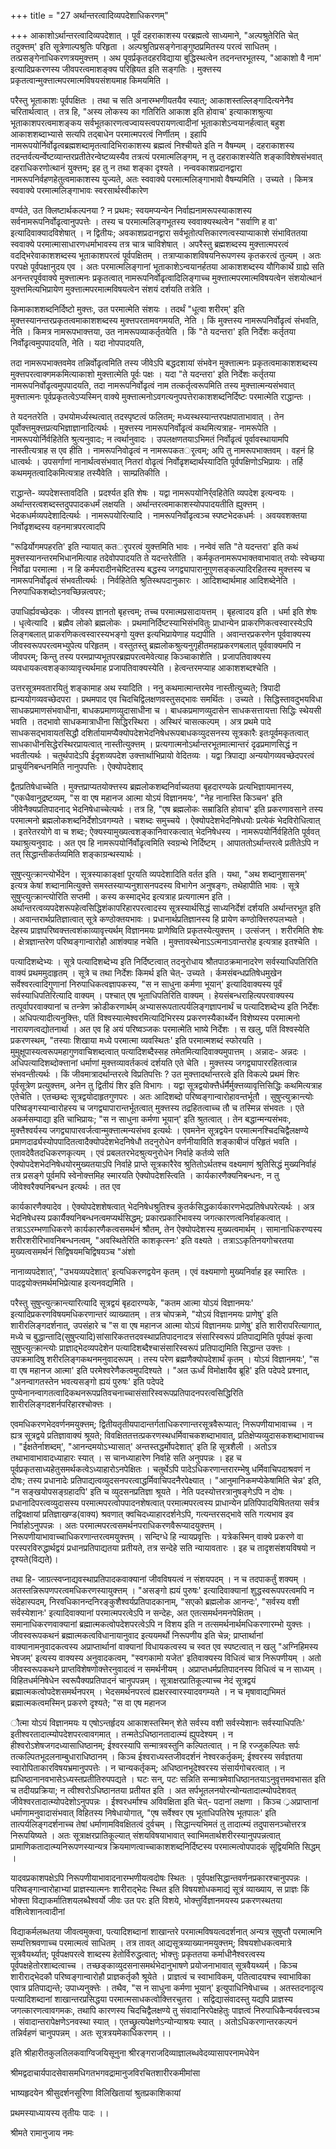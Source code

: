 +++
title = "27 अर्थान्तरत्वादिव्यपदेशाधिकरणम्"

+++
आकाशोऽर्थान्तरत्वादिव्यपदेशात् । पूर्वं दहराकाशस्य परब्रह्मत्वे साध्यमाने, "अल्पश्रुतेरिति चेत् तदुक्त्तम्' इति सूत्रेणाल्पश्रुतिः परिहृता । अल्पश्रुतिप्रसङ्गेनाङ्गुष्ठप्रमितस्य परत्वं साधितम् । तत्प्रसङ्गेनाधिकरणत्रयमुक्त्तम् । अथ पूवर्प्रकृतदहरविद्याया बुद्धिस्थत्वेन तदनन्तरभूतस्य, "आकाशो वै नाम' इत्यादिप्रकरणस्य जीवपरत्वमाशङ्क्य परिह्रियत इति सङ्गतिः । मुक्त्तस्य प्रकृतत्वान्मुक्त्तात्मपरमात्मविषयसंशयमाह किमयमिति ।

परैस्तु भूताकाशः पूर्वपक्षितः । तथा च सति अनारम्भणीयतयैव स्यात्; आकाशस्तल्लिङ्गादित्यनेनैव चरितार्थत्वात् । तत्र हि, "अस्य लोकस्य का गतिरिति आकाश इति होवाच' इत्याकाशश्रुत्या भूताकाशपरत्वमाशङ्कय सर्वभूतकारणत्वज्वायस्त्वपरायणत्वादीनां भूताकाशेऽन्वयानर्हत्वात् बहुश आकाशशब्दाभ्यासे सत्यपि तद्बाधेन परमात्मपरत्वं निर्णीतम् । इहापि नामरूपयोर्निर्वोढृत्वब्रह्मशब्दामृतत्वादिभिराकाशस्य ब्रह्मत्वं निश्चीयते इति न वैषम्यम् । दहराकाशस्य तदन्तर्वत्यर्न्वेष्टव्यान्तरप्रतीतेरन्वेष्टव्यस्यैव तत्रत्यं परमात्मलिङ्गम्, न तु दहराकाशस्येति शङ्काविशेषसंभवात् दहराधिकरणोत्थानं युक्त्तम्; इह तु न तथा शङ्का दृश्यते । नन्ववकाशप्रदानद्वारा नामरूपनिर्वहणहेतुत्वमाकाशस्य युज्यते, अतः स्ववाक्ये परमात्मलिङ्गाभावो वैषम्यमिति । उच्यते । किमत्र स्ववाक्ये परमात्मलिङ्गाभावः स्वरसार्थस्वीकारेण

वर्ण्यते, उत क्लिष्टार्थकल्पनया ? न प्रथमः; स्वयमप्यन्येन निर्वाह्यनामरूपस्याकाशस्य सर्वनामरूपनिर्वोढृत्वानुपपत्तेः । तस्य च परमात्मलिङ्गभूतस्य स्ववाक्यस्थत्वेन "सर्वाणि ह वा' इत्यादिवाक्यादविशेषात् । न द्वितीयः; अवकाशप्रदानद्वारा सर्वभूतोत्पत्तिकारणत्वस्याप्याकाशे संभाविततया स्ववाक्ये परमात्मासाधारणधर्माभावस्य तत्र चात्र चाविशेषात् । अपरैस्तु ब्रह्मशब्दस्य मुक्त्तात्मपरत्वं वदद्भिरेवाकाशशब्दस्य भूताकाशपरत्वं पूर्वपक्षितम् । तत्राप्याकाशविषयनिरूपणस्य कृतकरत्वं तुल्यम् । अतः परपक्षे पूर्वपक्षानुदय एव । अतः परमात्मलिङ्गानां भूताकाशेऽन्वयानर्हतया आकाशशब्दस्य यौगिकार्थे ग्राह्ये सति अनन्तरपूर्ववाक्ये मुक्त्तात्मनः प्रकृतत्वात् नामरूपनिर्वोढृत्वादिलिङ्गाच्च मुक्त्तात्मपरमात्मविषयत्वेन संशयोत्थानं युक्त्तमित्यभिप्रायेण मुक्त्तात्मपरमात्मविषयत्वेन संशयं दर्शयति तत्रेति ।

किमाकाशशब्दनिर्दिष्टो मुक्त्तः, उत परमात्मेति संशयः । तदर्थं "धूत्वा शरीरम्' इति मुक्त्तस्यानन्तरप्रकृतत्वमाकाशशब्दस्य मुक्त्तपरतामवगमयति, नेति । किं मुक्त्तस्य नामरूपनिर्वोढृत्वं संभवति, नेति । किमत्र नामरूपभाक्त्तया, उत नामरूपव्याकर्तृतयेति । किं "ते यदन्तरा' इति निर्देशः कर्तृतया निर्वोढृत्वमुपपादयति, नेति । यदा नोपपादयति,

तदा नामरूपभाक्तवमेव तन्निर्वोढृत्वमिति तस्य जीवेऽपि बद्धदशायां संभवेन मुक्त्तात्मनः प्रकृतत्वमाकाशशब्दस्य मुक्त्तपरत्वाक्गमकमित्याकाशो मुक्त्तात्मेति पूर्वः पक्षः । यदा "ते यदन्तरा' इति निर्देशः कर्तृतया नामरूपनिर्वोढृत्वमुपपादयति, तदा नामरूपनिर्वोढृत्वं नाम तत्कर्तृत्वरूपमिति तस्य मुक्त्तात्मन्यसंभवात् मुक्त्तात्मनः पूर्वप्रकृतत्वेऽप्यस्मिन् वाक्ये मुक्त्तात्मनोऽवगत्यनुपपत्तेराकाशशब्दनिर्दिष्टः परमात्मेति राद्धान्तः ।

ते यदनतरेति । उभयोमर्ध्यस्थत्वात् तदस्पृष्टत्वं फलितम्; मध्यस्थस्यान्तरपक्षपाताभावात् । तेन पूर्वोक्त्तमुक्त्तप्रत्यभिज्ञाज्ञानादित्यर्थः । मुक्त्तस्य नामरूपनिर्वोढृत्वं कथमित्यत्राह- नामरूपेति । नामरूपयोर्निर्वहितेति श्रुत्यनुवादः; न त्वर्थानुवादः । उपलक्षणतयाऽभिमतं निर्वोढृत्वं पूर्वावस्थायामपि नास्तीत्यत्राह स एव हीति । नामरूपनिवोढृत्वं न नामरूपकतर्ृत्वम्; अपि तु नामरूपभाक्तवम् । वहनं हि धात्वर्थः । उपसर्गाणां नानार्थत्वसंभवात् नितरां वोढृत्वं निर्वोढृशब्दार्थस्यादिति पूर्वपक्षिणोऽभिप्रायः । तर्हि कथममृतत्वादिकमित्यत्राह तस्यैवेति । साम्प्रतिकीति ।

राद्धान्ते- व्यपदेशस्तावदिति । प्रदर्श्यत इति शेषः । यद्वा नामरूपयोनिर्र्वहितेति व्यपदेश इत्यन्वयः । अर्थान्तरत्वशब्दस्तदुपपादकधर्मं लक्षयति । अर्थान्तरत्वमाकाशस्योपपादयतीति ह्युक्त्तम् । भेदकधर्मव्यपदेशादित्यर्थः । नामरूपयोरित्यादि । नामरूपनिर्वोढृत्वञ्च स्पष्टभेदकधर्मः । अवयवशक्तया निर्वोढृशब्दस्य वहनमात्रपरत्वादपि

"रूढिर्योगमपहरति' इति न्यायात् कतर्ृपरत्वं युक्त्तमिति भावः । नन्वेवं सति "ते यदन्तरा' इति कथं मुक्त्तस्यानन्तरमभिधानमित्याह तदेवोपपादयति ते यदन्तरेतीति । कर्मकृतनामरूपभाक्तवाभावात् तयोः स्वेच्छया निर्वोढा परमात्मा । न हि कर्मपरादीनचेष्टितस्य बद्धस्य जगद्व्यापारानुगुणसङ्कल्पादिरहितस्य मुक्त्तस्य च नामरूपनिर्वोढृत्वं संभवतीत्यर्थः । निर्वहितेति श्रुतिस्थपदानुकारः । आदिशब्दार्थमाह आदिशब्देनेति । निरुपाधिकशब्दोऽनवच्छिन्नत्वपरः;

उपाधिर्ह्यवच्छेदकः । जीवस्य ज्ञानतो बृहत्त्वम्; तच्च परमात्मप्रसादायत्तम् । बृहत्वादय इति । धर्मा इति शेषः । धृत्वेत्यादि । ब्रह्मैव लोको ब्रह्मलोकः । प्रथमानिर्दिष्टस्याभिसंभवितुः प्राधान्येन प्राकरणिकत्वस्वारस्येऽपि लिङ्गबलात् प्राकरणिकत्वस्वारस्यभङ्गो युक्त्त इत्यभिप्रायेणाह यद्यपीति । अवान्तरप्रकरणेन पूर्ववाक्यस्य जीवस्वरूपपरत्वमभ्युपेत्य परिहृतम् । वस्तुतस्तु ब्रह्मलोकश्रुत्यनुगृहीतमहाप्रकरणबलात् पूर्ववाक्यमपि न जीवपरम्; किन्तु तस्य परमप्राप्यभूतपरब्रह्मपरत्वमेवेत्याह किञ्चाकाशेति । प्रजापतिवाक्यस्य व्यवधायकत्वशङ्काव्यावृत्त्यर्थमाह प्रजापतिवाक्यस्येति । हेत्वन्तरमप्याह आकाशशब्दश्चेति ।

उत्तरसूत्रमवतारयितुं शङ्कामाह अथ स्यादिति । ननु कथमात्मान्तरमेव नास्तीत्युच्यते; त्रिपादी ह्यन्ययोगव्यवच्छेदपरा । प्रथमपाद एव चिदचिद्विलक्षणवस्तुसद्भावः समर्थितः । उच्यते । सिद्धिस्तावदुभयविधा साधकप्रमाणसंभवाधीना, बाधकप्रमाणव्युदासाधीना च । बाधकप्रमाणव्युदासेन साधकसत्तायत्ता सिद्धिः स्थेयसी भवति । तदभावो साधकमात्राधीना सिद्धिरस्थिरा । अस्थिरं चासत्कल्पम् । अत्र प्रथमे पादे साधकसद्भावायतसिद्धौ दशिर्तायामप्यैक्योपदेशभेदनिषेधरूपबाधकव्युदसनस्य सूत्रकारैः इतःपूर्वमकृतत्वात् साधकाधीनसिद्धेरस्थिरप्रायत्वात् नास्तीत्युक्त्तम् । प्रत्यगात्मनोऽर्थान्तरभूतमात्मान्तरं दृढप्रमाणसिद्धं न भवतीत्यर्थः । चतुर्थपादेऽपि ईदृशव्यपदेश उक्त्तार्थाभिप्रायो वेदितव्यः । यद्वा त्रिपाद्या अन्ययोगव्यवच्छेदपरत्वं प्राचुर्यनिबन्धनमिति नानुपपत्तिः । ऐक्योपदेशाद्

द्वैतप्रतिषेधाच्चेति । मुक्त्तप्राप्यतयोक्त्तस्य ब्रह्मलोकशब्दनिर्वाच्यतया बृहदारण्यके प्रत्यभिज्ञायमानस्य, "एकधैवानुद्रष्टव्यम्, "स वा एष महानज आत्मा योऽयं विज्ञानमयः', "नेह नानास्ति किञ्चन' इति जीवेनैक्यप्रतिपादनाद् भेदनिषेधाच्चेत्यर्थः । तत्र हि, "एष ब्रह्मलोकः सम्राडिति होवाच' इति प्रकरणावसाने तस्य परमात्मनो ब्रह्मलोकशब्दनिर्देशोऽवगम्यते । चशब्दः समुच्चये । ऐक्योपदेशभेदनिषेधयोः प्रत्येकं भेदविरोधित्वात् । इतरेतरयोगे वा च शब्दः; ऐक्यस्यामुख्यत्वशङ्कानिवारकत्वात् भेदनिषेधस्य । नामरूपयोर्निर्वहितेति पूर्ववत् यथाश्रुत्यनुवादः । अत एव हि नामरूपयोर्निर्वोढृत्वमिति स्वग्रन्थे निर्दिष्टम् । आपाततोऽर्थान्तरत्वे प्रतीतेऽपि न तत् सिद्धान्तीकर्तव्यमिति शङ्काग्रन्थस्यार्थः ।

सुषुप्त्युत्क्रान्त्योर्भेदेन । सूत्रस्याकाङ्क्षां पूरयति व्यपदेशादिति वर्तत इति । यथा, "अथ शब्दानुशासनम्' इत्यत्र केषां शब्दानामित्युक्त्ते समस्तस्याप्यनुशासनपदस्य विभागेन अनुषङ्गः, तथेहापीति भावः । सूत्रे सुषुप्त्युत्क्रान्त्योरिति सप्तमी । कस्य कस्माद्भेद इत्यत्राह प्रत्यगात्मन इति । अर्थान्तरत्वव्यपदेशरूपहेत्वसिद्धिशंकापरिहारपरत्वादस्य सूत्रस्यार्थसिद्धं साध्यनिर्देशं दर्शयति अर्थान्तरभूत इति । अवान्तरार्थप्रतिज्ञात्वात् सूत्रे कण्ठोक्तयभावः । प्रधानार्थप्रतिज्ञानस्य हि प्रायेण कण्ठोक्त्तिरुपलभ्यते । देहस्य प्राज्ञपरिष्वक्त्तत्वशंकाव्यावृत्त्यर्थम् विज्ञानमयः प्राणेष्विति प्रकृतस्येत्युक्त्तम् । उत्संजन् । शरीरमिति शेषः । क्षेत्रज्ञान्तरेण परिष्वङ्गान्वारोहौ आशंक्याह नचेति । मुक्त्तावस्थेनाऽऽत्मनाऽवान्तरोह इत्यत्राह इतश्चेति ।

पत्यादिशब्देभ्यः । सूत्रे पत्यादिशब्देभ्य इति निर्दिष्टत्वात् तदनुरोधाय श्रौतपाठक्रमानादरेण सर्वस्याधिपतिरिति वाक्यं प्रथममुदाहृतम् । सूत्रे च तथा निर्देशः किमर्थ इति चेत्- उच्यते । र्कमसंबन्धप्रतिषेधमुखेन सर्वेश्वरत्वादिगुणानां निरुपाधिकत्वज्ञापकस्य, "स न साधुना कर्मणा भूयान्' इत्यादिवाक्यस्य पूर्वं सर्वस्याधिपतिरित्यादि वाक्यम् । पश्चात् एष भूताधिपतिरिति वाक्यम् । हेयसंबन्धराहित्यपरवाक्यस्य तत्पूर्वापरवाक्यानां च तन्त्रेण क्रोडीकरणार्थम् अभ्यासरूपतात्पर्यलिङ्गज्ञापनार्थं च पत्यादिशब्देभ्य इति निर्देशः । अधिपत्यादीत्यनुक्त्तिः, पतिं विश्वस्यात्मेश्वरमित्यादिभिरस्य प्रकरणस्यैकार्थ्येन विशेष्यस्य परमात्मनो नारायणत्वद्योतनार्था । अत एव हि अयं परिष्वञ्जकः परमात्मेति भाष्ये निर्देशः । स खलु, पतिं विश्वस्येति प्रकरणस्थम्, "तस्याः शिखाया मध्ये परमात्मा व्यवस्थितः' इति परमात्मशब्दं स्फोरयति । मुमुक्षूपास्यत्वरूपमहागुणवाचिशब्दत्वात् पत्यादिशब्दैस्सह तमेतमित्यादिवाक्यमुपात्तम् । अन्नादः- अन्नदः । अधिपत्यादिशब्दोक्त्तानां धर्माणां मुक्त्तव्यावर्तकत्वं दर्शयति एते चेति । मुक्त्तस्य जगद्व्यापाररहितत्वान्न संभवन्तीत्यर्थः । किं जीवमात्रादर्थान्तरत्वे विप्रतिपत्तिः ? उत मुक्त्तादर्थान्तरत्वे इति विकल्पे प्रथमं शिरः पूर्वसूत्रेण प्रत्युक्त्तम्, अनेन तु द्वितीयं शिर इति विभागः । यद्वा सूत्रद्वयोक्त्तैर्धर्मैर्मुक्त्तव्यावृत्तिसिद्धिः कथमित्यत्राह एतेचेति । एतच्छब्दः सूत्रद्वयोदाहृतगुणपरः । अतः आदिशब्दो परिष्वङ्गान्वारोहावन्तर्भूतौ । सुषुप्त्युक्रान्त्योः परिष्वङ्गस्यान्वारोहस्य च जगद्व्यापारान्तर्भूतत्वात् मुक्त्तस्य तद्रहितत्वाच्च तौ च तस्मिन्न संभवतः । एते अकर्मसम्पाद्या इति चाभिप्रायः; "स न साधुना कर्मणा भूयान्' इति श्रुतत्वात् । तेन बद्धान्मन्यसंभवः, मुक्त्तैश्वर्यस्य जगद्व्यापारवर्जत्वान्मुक्त्तात्मन्यसंभव इत्यर्थः । एवमनेन सूत्रद्वयेन परमात्मनश्चिदचिद्वैलक्षण्ये प्रमाणदार्ढ्यस्योपपादितत्वादैक्योपदेशभेदनिषेधौ तदनुरोधेन वर्णनीयाविति शङ्काबीजं परिहृतं भवति । एतावदेवैतदधिकरणकृत्यम् । एवं प्रबलतरभेदश्रुत्यनुरोधेन निर्वाहे कर्तव्ये सति ऐक्योपदेशभेदनिषेधयोरमुख्यतयाऽपि निर्वाहे प्राप्ते सूत्रकारैरेव श्रुतितोऽर्थतश्च वक्ष्यमाणं श्रुतिसिद्धं मुख्यनिर्वाहं तत्र प्रसङ्गे पूर्वमपि स्वेनोक्त्तमिह स्मारयति ऐक्योपदेशस्त्विति । कार्यकारणैक्यनिबन्धनः, न तु जीवेश्वरैक्यनिबन्धन इत्यर्थः । तत एव

कार्यकारणैक्यादेव । ऐक्योपदेशशेषत्वात् भेदनिषेधश्रुतिश्च कुतर्कसिद्धकार्यकारणभेदप्रतिषेधपरेत्यर्थः । अत्र भेदनिषेधस्य प्रकार्यैक्यनिबन्धनत्वमप्यर्थसिद्धम्; प्रकारप्रकारिभावस्य जगत्कारणत्वनिर्वाहकत्वात् । तत्राऽऽरम्भणाधिकरणे कार्यकारणैकत्वसमर्थनं श्रौतम्, तेन ऐक्योपदेशस्य मुख्यत्वमार्थम् । सामानाधिकरण्यस्य शरीरशरीरिभावनिबन्धनत्वम्, "अवस्थितेरिति काशकृत्स्नः' इति वक्ष्यते । तत्राऽऽकृतिनयगोचरतया मुख्यत्वसमर्थनं सिद्विषयमचिद्विषयञ्च "अंशो

नानाव्यपदेशात्', "उभयव्यपदेशात्' इत्यधिकरणद्वयेन कृतम् । एवं वक्ष्यमाणो मुख्यनिर्वाह इह स्मारितः । पादद्वयोक्त्तमर्थमभिप्रेत्याह इत्यनवद्यमिति ।

परैस्तु सुषुप्त्युत्क्रान्त्यारित्यादि सूत्रद्वयं बृहदारण्यके, "कतम आत्मा योऽयं विज्ञानमयः' इत्यादिप्रकरणविषयमधिकरणान्तरं व्याख्यातम् । तत्र चोपक्रमे, "योऽयं विज्ञानमयः प्राणेषु' इति शारीरलिङ्गदर्शनात्, उपसंहारे च "स वा एष महानज आत्मा योऽयं विज्ञानमयः प्राणेषु' इति शारीरापरित्यागात्, मध्ये च बुद्धान्तादि(सुषुप्त्यादि)सांसारिकतत्तदवस्थाप्रतिपादनादत्र संसारिस्वरूपं प्रतिपाद्यमिति पूर्वपक्षं कृत्वा सुषुप्त्युत्क्रान्त्योः प्राज्ञाद्भेदव्यपदेशेन पत्यादिशब्दैश्चासंसारिस्वरूपं प्रतिपाद्यमिति सिद्धान्त उक्त्तः । उपक्रमादिषु शरीरलिङ्गकथनमनुवादरूपम् । तस्य परेण ब्रह्मणैक्योपदेशार्थं कृतम् । योऽयं विज्ञानमयः', "स वा एष महानज आत्मा' इति परमेश्वरेणैकत्वमुपदिश्यते । "अत ऊर्ध्वं विमोक्षायैव ब्रूहि' इति पदेपदे प्रश्नात्, "अनन्वागतस्तेन भवत्यसङ्गो ह्ययं पुरुषः' इति पदेपदे पुण्येनानन्वागतत्वादिकथनरूपप्रतिवचनाच्चासंसारिस्वरूपप्रतिपादनपरत्वसिद्धिरिति शारीरलिङ्गदशर्नपरिहारश्चोक्त्तः ।

एवमधिकरणभेदवर्णनमयुक्त्तम्; द्वितीयतृतीयपादान्तर्गताधिकरणान्तरसूत्रवैरूप्यात्; निरूपणीयाभावाच्च । न ह्यत्र सूत्रद्वये प्रतिज्ञावाक्यं श्रूयते; विवक्षिततत्तत्प्रकरणस्थधर्मिवाचकशब्दाभावात्, प्रतिक्षेप्यव्युदासकशब्दाभावाच्च । "ईक्षतेर्नाशब्दम्', "आनन्दमयोऽभ्यासात्' अन्तस्तद्धर्मोपदेशात्' इति हि सूत्रशैली । अतोऽत्र तथाभावाभावादध्याहारः स्यात् । स चानध्याहारेण निर्वाहे सति अनुपपन्नः । इह च पूर्वप्रकृतसाध्यहेतुसमर्थकत्वेऽध्याहारोऽनपेक्षितः । चतुर्थेऽपि पादेऽधिकरणान्तरारम्भेषु धर्मिवाचिपदाश्रवणं न दोषः; तस्य प्रधानादेः प्रतिपाद्यत्वव्युदसनपरत्वाद्धर्मिवाचिपदनैरपेक्ष्यात् । "आनुमानिकमप्येकेषामिति चेन्न' इति, "न सङ्खयोपसङ्ग्रहादपि' इति च व्युदसनप्रतिज्ञा श्रूयते । नेति पदस्योत्तरत्रानुषङ्गेऽपि न दोषः । प्रधानादिपरत्वव्युदासस्य परमात्मपरत्वोपपादनशेषत्वात् परमात्मपरत्वस्य प्राधान्येन प्रतिपिपादयिषिततया सर्वत्र तद्विवक्षायां प्रतिज्ञाखण्ड(वाक्य) श्रवणात् क्वचिदध्याहारदर्शनेऽपि, गत्यन्तरसद्भावे सति गत्यभाव इव निर्वाहोऽनुपपन्नः । अतः परमात्मपरत्वसमर्थनपराधिकरणवैरूप्यादयुक्त्तम् । निरूपणीयाभावाच्चाधिकरणान्तरत्वमयुक्त्तम् । सन्दिग्धे हि न्यायप्रवृत्तिः । यत्रेकस्मिन् वाक्ये प्रकरणे वा परस्परविरुद्धार्थद्वयं प्रधानप्रतिपाद्यतया प्रतीयते, तत्र सन्देहे सति न्यायावतारः । इह च तादृशसंशयविषयो न दृश्यते(विद्यते)।

तथा हि- जाग्रत्स्वप्नाद्यवस्थाप्रतिपादकवाक्यानां जीवविषयत्वं न संशयपदम् । न च तदपाकर्तुं शक्यम् । अतस्तन्निरूपणपरत्वमधिकरणस्यायुक्त्तम् । "असङ्गो ह्ययं पुरुषः' इत्यादिवाक्यानां शुद्धस्वरूपपरत्वमपि न संदेहास्पदम्, निरवधिकानन्दनिरङ्कुशैश्वर्यप्रतिपादकानाम्, "सएको ब्रह्मलोक आनन्दः', "सर्वस्य वशी सर्वस्येशानः' इत्यादिवाक्यानां परमात्मपरत्वेऽपि न सन्देहः, अत एतत्समर्थनमनपेक्षितम् । समानाधिकरणवाक्यानां ब्रह्मात्मकत्वोपदेशपरत्वेऽपि न विशय इति न तत्समर्थनार्थमधिकरणारम्भो युक्त्तः । जीवस्वरूपकथनं ब्रह्मात्मकत्वविधानायानुवाद इत्ययमर्थो निरूपणीय इति चेन्न; प्राप्तार्थानां वाक्यानामनुवादकत्वस्य अप्राप्तार्थानां वाक्यानां विधायकत्वस्य च स्वत एव स्पष्टत्वात् न खलु "अग्निहिमस्य भेषजम्' इत्यस्य वाक्यस्य अनुवादकत्वम्, "स्वगकामो यजेत' इतिवाक्यस्य विधित्वं चात्र निरूपणीयम् । अतो जीवस्वरूपकथने प्राप्तविशेषणोक्त्तेरनुवादत्वं न समर्थनीयम् । अप्राप्तधर्मप्रतिपादनस्य विधित्वं च न साध्यम् । विहितधर्मनिषेधेन स्वरूपैक्यप्रतिपादनं चानुपपन्नम् । सूत्राक्षरप्रातिकूल्याच्च नेदं सूत्रद्वयं ब्रह्मात्मकत्वोपदेशसमर्थनपरम् । भेदसमर्थनपरत्वं ह्यक्षरस्वारस्यादवगम्यते । न च मृषावाद्यभिमतं ब्रह्मात्मकत्वमस्मिन् प्रकरणे दृश्यते; "स वा एष महानज

ौत्मा योऽयं विज्ञानमयः य एषोऽन्तर्हृदय आकाशस्तस्मिन् शेते सर्वस्य वशी सर्वस्येशानः सर्वस्याधिपतिः' इतीश्वरतादात्म्योपदेशपरत्वावगमात् । तन्मतेऽधिष्ठानतादात्म्यं ह्युपदेश्यम् । न हीश्वरोऽशेषजगदध्यासाधिष्ठानम्; ईश्वरस्यापि सन्मात्रवस्तुनि कल्पितत्वात् । न हि रज्जुकल्पितः सर्पः तत्कल्पितभूदलनाम्बुधाराधिष्ठानम् । किञ्च ईश्वराध्यस्तजीवदर्शनं नेश्वरकर्तृकम्; ईश्वरस्य सर्वज्ञतया स्वारोपिताकारविषयभ्रमानुपपत्तेः । न चान्यकर्तृकम्; अधिष्ठानभूदेश्वरस्य संसार्यगोचरत्वात् । न ह्यधिष्ठानानवभासेऽध्यस्तप्रतीतिरुपपद्यते । घटः सन्, पटः सन्निति सन्मात्रमेवाधिष्ठानतयाऽनुवृत्तमवभासत इति च तदीयप्रक्रिया; न त्वीश्वरोऽधिष्ठानतया प्रतीयत इति । अत सर्पभूतलनयोरन्योन्यतादात्म्योपदेशवत् जीवेश्वरतादात्म्योपदेशोऽनुपपन्नः । ईश्वरधर्माश्च अविवक्षिता इति चेत्- पदानां लक्षणा । किञ्च ्रअप्राप्तानां धर्माणामनुवादासंभवात् विहितस्य निषेधायोगात्, "एष सर्वेश्वर एष भूताधिपतिरेष भूतपालः' इति तात्पर्यलिङ्गदर्शनाच्च तेषां धर्माणामविवक्षितत्वं दुर्वचम् । सिद्धान्त्यभिमतं तु तादात्म्यं तदुपासनञ्चोत्तरत्र निरूपयिष्यते । अतः सूत्राक्षरप्रातिकूल्यात् संशयविषयाभावात् स्वाभिमतार्थशरीरस्यानुपपन्नत्वात् प्रामाणिकतादात्म्यनिरूपणस्यान्यत्र क्रियमाणत्वाच्चाकाशशब्दनिर्दिष्टस्य परमात्मत्वोपपादकं सूद्वियमिति सिद्धम् ।

यादवप्रकाशपक्षेऽपि निरूपणीयाभावादनारम्भणीयत्वदोषः स्थितः । पूर्वपक्षसिद्धान्तवर्णनप्रकारश्चानुपपन्नः । परिष्वङ्गान्वारोहाभ्यां प्राज्ञस्यात्मनः शारीराद्भेदः स्थित इति विषयशोधकमाद्यं सूत्रं व्याख्याय, स प्राज्ञः किं भोक्त्ता विद्याकर्मातिशयलब्धैश्वर्यो जीवः उत परः इति विशये, भोक्त्तुर्विज्ञानमयस्य प्रकरणस्थतया वशित्वेशानत्वादीनां

विद्याकर्मलब्धतया जीवत्वमुक्त्वा, पत्यादिशब्दानां शाखान्तरे परमात्मविषयत्वदर्शनात् अन्यत्र सुषुप्तौ परमात्मनि सम्पत्तिश्रवणाच्च परमात्मत्वं साधितम् । तत्र तावत् आद्यसूत्रव्याख्यानमयुक्त्तम्; विषयशोधकत्वमात्रे सूत्रवैयर्थ्यात्; पूर्वपक्षपरत्वे शाब्दस्य हेतोर्विरुद्धत्वात्; भोक्त्तुः प्रकृततया कर्माधीनैश्वरत्वस्य पूर्वपक्षहेतोरशाब्दत्वाच्च । तच्छङ्काव्युदसनासमर्थभेदानुभाषणे प्रयोजनाभावात् सूत्रवैयथ्यर्म् । किञ्च शारीराद्भेदकौ परिष्वङ्गान्वारोहौ प्राज्ञकर्तृकौ श्रूयेते । प्राज्ञत्वं च स्वाभाविकम्, पतित्वादयश्च स्वाभाविका एवात्र प्रतिपाद्यन्ते; उपाध्यनुक्त्तेः । तथैव, "स न साधुना कर्मणा भूयान्' इत्युपाधिनिषेधाच्च । अतस्तदनादृत्य पत्यादिशब्दानां शाखान्तरप्रसिद्धया परमात्मसाधकत्वोक्त्तिरचुतरा । सद्विद्यासंवादस्तु यद्यपि प्राज्ञस्य जगत्कारणत्वावगमकः, तथापि कारणस्य चिदचिद्वैलक्षण्ये तु संवादानिरपेक्षहेतुः पाज्ञत्वं निरुपाधिकैन्वर्यवत्त्वञ्च । संवादान्तरापेक्षणेऽनवस्था स्यात् । एतच्छ्रुत्यपेक्षणेऽन्योन्याश्रयः स्यात् । अतोऽधिकरणान्तरकल्पनं तन्निर्वहणं चानुपपन्नम् । अतः सूत्रत्रयमेकाधिकरणम् ।।

इति श्रीहारीतकुलतिलकवाग्विजयिसूनुना श्रीरङ्गराजदिव्याज्ञालब्धवेदव्यासापरनामधेयेन

श्रीमद्वदाचार्यपादसेवासमधिगतभगवद्रामानुजविरचितशारीरकमीमांसा

भाष्यहृदयेन श्रीसुदर्शनसूरिणा विलिखितायां श्रुतप्रकाशिकायां

प्रथमस्याध्यायस्य तृतीयः पादः ।।

श्रीमते रामानुजाय नमः

